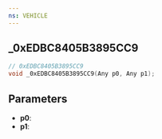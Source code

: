 ```yaml
---
ns: VEHICLE
---
```

## _0xEDBC8405B3895CC9

```c
// 0xEDBC8405B3895CC9
void _0xEDBC8405B3895CC9(Any p0, Any p1);
```


## Parameters
* **p0**: 
* **p1**: 

